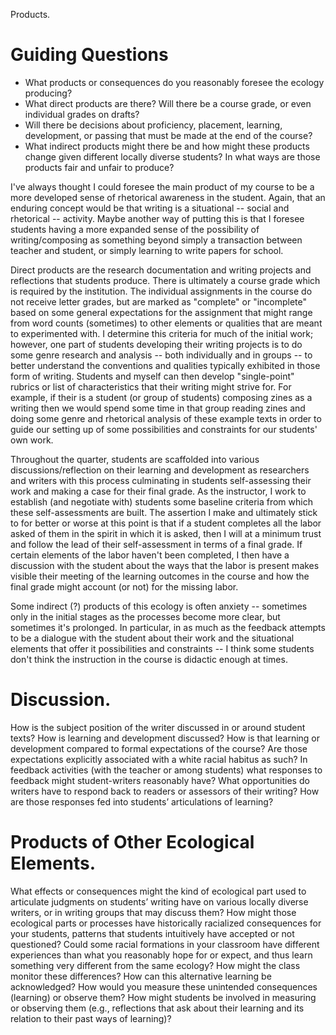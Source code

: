Products.  
# Guiding Questions
* What products or consequences do you reasonably foresee the ecology producing?
* What direct products are there? Will there be a course grade, or even individual grades on drafts?
* Will there be decisions about proficiency, placement, learning, development, or passing that must be made at the end of the course?
* What indirect products might there be and how might these products change given different locally diverse students? In what ways are those products fair and unfair to produce?

I've always thought I could foresee the main product of my course to be a more developed sense of rhetorical awareness in the student. Again, that an enduring concept would be that writing is a situational -- social and rhetorical -- activity. Maybe another way of putting this is that I foresee students having a more expanded sense of the possibility of writing/composing as something beyond simply a transaction between teacher and student, or simply learning to write papers for school.

Direct products are the research documentation and writing projects and reflections that students produce. There is ultimately a course grade which is required by the institution. The individual assignments in the course do not receive letter grades, but are marked as "complete" or "incomplete" based on some general expectations for the assignment that might range from word counts (sometimes) to other elements or qualities that are meant to experimented with. I determine this criteria for much of the initial work; however, one part of students developing their writing projects is to do some genre research and analysis -- both individually and in groups -- to better understand the conventions and qualities typically exhibited in those form of writing. Students and myself can then develop "single-point" rubrics or list of characteristics that their writing might strive for. For example, if their is a student (or group of students) composing zines as a writing then we would spend some time in that group reading zines and doing some genre and rhetorical analysis of these example texts in order to guide our setting up of some possibilities and constraints for our students' own work.

Throughout the quarter, students are scaffolded into various discussions/reflection on their learning and development as researchers and writers with this process culminating in students self-assessing their work and making a case for their final grade. As the instructor, I work to establish (and negotiate with) students some baseline criteria from which these self-assessments are built. The assertion I make and ultimately stick to for better or worse at this point is that if a student completes all the labor asked of them in the spirit in which it is asked, then I will at a minimum trust and follow the lead of their self-assessment in terms of a final grade. If certain elements of the labor haven't been completed, I then have a discussion with the student about the ways that the labor is present makes visible their meeting of the learning outcomes in the course and how the final grade might account (or not) for the missing labor.

Some indirect (?) products of this ecology is often anxiety -- sometimes only in the initial stages as the processes become more clear, but sometimes it's prolonged. In particular, in as much as the feedback attempts to be a dialogue with the student about their work and the situational elements that offer it possibilities and constraints -- I think some students don't think the instruction in the course is didactic enough at times.

# Discussion.
How is the subject position of the writer discussed in or around student texts? How is learning and development discussed? How is that learning or development compared to formal expectations of the course? Are those expectations explicitly associated with a white racial habitus as such? In feedback activities (with the teacher or among students) what responses to feedback might student-writers reasonably have? What opportunities do writers have to respond back to readers or assessors of their writing? How are those responses fed into students’ articulations of learning?
# Products of Other Ecological Elements.
What effects or consequences might the kind of ecological part used to articulate judgments on students’ writing have on various locally diverse writers, or in writing groups that may discuss them? How might those ecological parts or processes have historically racialized consequences for your students, patterns that students intuitively have accepted or not questioned? Could some racial formations in your classroom have different experiences than what you reasonably hope for or expect, and thus learn something very different from the same ecology? How might the class monitor these differences? How can this alternative learning be acknowledged? How would you measure these unintended consequences (learning) or observe them? How might students be involved in measuring or observing them (e.g., reflections that ask about their learning and its relation to their past ways of learning)?

